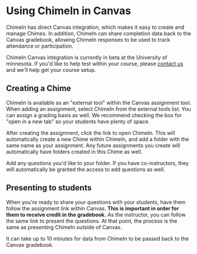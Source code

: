 # Using ChimeIn in Canvas

ChimeIn has direct Canvas integration, which makes it easy to create and manage Chimes.  In addition, ChimeIn can share completion data back to the Canvas gradebook, allowing ChimeIn responses to be used to track attendance or participation.

ChimeIn Canvas integration is currently in beta at the University of minnesota. If you'd like to help test within your course, please [contact us](mailto:mcfa0086@umn.edu) and we'll help get your course setup. 

## Creating a Chime

ChimeIn is available as an "external tool" within the Canvas assignment tool.  When adding an assignment, select ChimeIn from the external tools list.  You can assign a grading basis as well.  We recommend checking the box for "open in a new tab" so your students have plenty of space.

After creating the assignment, click the link to open ChimeIn.  This will automatically create a new Chime within ChimeIn, and add a folder with the same name as your assignment.  Any future assignments you create will automatically have folders created in this Chime as well.  

Add any questions you'd like to your folder.  If you have co-instructors, they will automatically be granted the access to add questions as well.

## Presenting to students

When you're ready to share your questions with your students, have them follow the assignment link within Canvas.  **This is important in order for them to receive credit in the gradebook.**  As the instructor, you can follow the same link to present the questions.  At that point, the process is the same as presenting ChimeIn outside of Canvas.

It can take up to 10 minutes for data from ChimeIn to be passed back to the Canvas gradebook. 